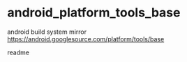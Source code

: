 # android_platform_tools_base
android build system mirror https://android.googlesource.com/platform/tools/base

readme

